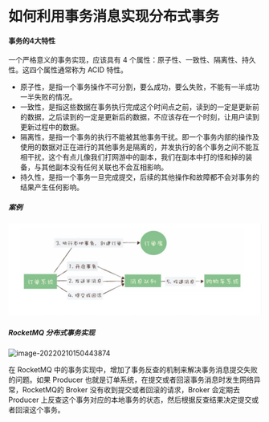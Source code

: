 # 如何利用事务消息实现分布式事务

#### 事务的4大特性

一个严格意义的事务实现，应该具有 4 个属性：原子性、一致性、隔离性、持久性。这四个属性通常称为 ACID 特性。



+ 原子性，是指一个事务操作不可分割，要么成功，要么失败，不能有一半成功一半失败的情况。
+ 一致性，是指这些数据在事务执行完成这个时间点之前，读到的一定是更新前的数据，之后读到的一定是更新后的数据，不应该存在一个时刻，让用户读到更新过程中的数据。
+ 隔离性，是指一个事务的执行不能被其他事务干扰。即一个事务内部的操作及使用的数据对正在进行的其他事务是隔离的，并发执行的各个事务之间不能互相干扰，这个有点儿像我们打网游中的副本，我们在副本中打的怪和掉的装备，与其他副本没有任何关联也不会互相影响。
+ 持久性，是指一个事务一旦完成提交，后续的其他操作和故障都不会对事务的结果产生任何影响。



##### 案例

![image-20220210150409780](../images/image-20220210150409780.png)

##### RocketMQ 分布式事务实现

![image-20220210150443874](/Users/chengjin/my-github/blog/jimDevil.github.io/images/image-20220210150443874.png)

在 RocketMQ 中的事务实现中，增加了事务反查的机制来解决事务消息提交失败的问题。如果 Producer 也就是订单系统，在提交或者回滚事务消息时发生网络异常，RocketMQ的 Broker 没有收到提交或者回滚的请求，Broker 会定期去 Producer 上反查这个事务对应的本地事务的状态，然后根据反查结果决定提交或者回滚这个事务。
